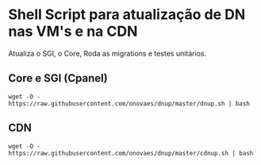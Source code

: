 # Shell Script para atualização de DN nas VM's e na CDN

Atualiza o SGI, o Core, Roda as migrations e testes unitários. 

## Core e SGI (Cpanel)
    wget -O - https://raw.githubusercontent.com/onovaes/dnup/master/dnup.sh | bash

## CDN
    wget -O - https://raw.githubusercontent.com/onovaes/dnup/master/cdnup.sh | bash

